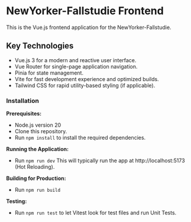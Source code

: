 # NewYorker-Fallstudie Frontend

This is the Vue.js frontend application for the NewYorker-Fallstudie.

## Key Technologies

- Vue.js 3 for a modern and reactive user interface.
- Vue Router for single-page application navigation.
- Pinia for state management.
- Vite for fast development experience and optimized builds.
- Tailwind CSS for rapid utility-based styling (if applicable).

### Installation

**Prerequisites:**

- Node.js version 20
- Clone this repository.
- Run `npm install` to install the required dependencies.

**Running the Application:**

- Run `npm run dev`
  This will typically run the app at http://localhost:5173 (Hot Reloading).

**Building for Production:**

- Run `npm run build`

**Testing:**

- Run `npm run test` to let Vitest look for test files and run Unit Tests.

